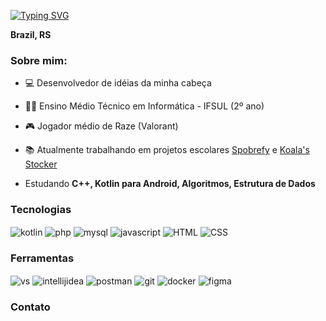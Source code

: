 [![Typing SVG](https://readme-typing-svg.herokuapp.com?font=Fira+Code&size=30&pause=1000&color=771EA9&background=DADADA00&random=false&width=435&lines=Beginner+Developer)](https://git.io/typing-svg)

**Brazil, RS**
  
### Sobre mim: 
* 💻 Desenvolvedor de idéias da minha cabeça 
* 👨‍🎓 Ensino Médio Técnico em Informática - IFSUL (2º ano) 
* 🎮 Jogador médio de Raze (Valorant) 

* 📚 Atualmente trabalhando em projetos escolares [Spobrefy](https://github.com/lucasnvs/spobrefy) e [Koala's Stocker](https://github.com/lucasnvs/koala-stocker)

* Estudando **C++, Kotlin para Android, Algoritmos, Estrutura de Dados**


### Tecnologias
<div>
  <img align="center" alt="kotlin" src="https://img.shields.io/badge/Kotlin-%237F52FF?style=for-the-badge&logo=kotlin&logoColor=white">
  <img align="center" alt="php" src="https://img.shields.io/badge/php-%23777BB4?style=for-the-badge&logo=php&logoColor=white">
  <img align="center" alt="mysql" src="https://img.shields.io/badge/MySQL-%234479A1?style=for-the-badge&logo=mysql&logoColor=white">
  <img align="center" alt="javascript" src="https://img.shields.io/badge/Javascript-%23F7DF1E?style=for-the-badge&logo=javascript&logoColor=white">
  <img align="center" alt="HTML" src="https://img.shields.io/badge/HTML5-E34F26?style=for-the-badge&logo=html5&logoColor=white">
  <img align="center" alt="CSS" src="https://img.shields.io/badge/CSS-0367b2?&style=for-the-badge&logo=css3&logoColor=white">
</div>

### Ferramentas
<div>
  <img align="center" alt="vs" src="https://img.shields.io/badge/VS Code-5C2D91?style=for-the-badge&logo=visual%20studio&logoColor=white">
  <img align="center" alt="intellijidea" src="https://img.shields.io/badge/Intellij_IDEA-%23000000?style=for-the-badge&logo=intellijidea&logoColor=white">
  <img align="center" alt="postman" src="https://img.shields.io/badge/Postman-%23FF6C37?style=for-the-badge&logo=postman&logoColor=white">
  <img align="center" alt="git" src="https://img.shields.io/badge/GIT-E44C30?style=for-the-badge&logo=git&logoColor=white"/>
  <img align="center" alt="docker" src="https://img.shields.io/badge/Docker-%232496ED?style=for-the-badge&logo=docker&logoColor=white">
  <img align="center" alt="figma" src="https://img.shields.io/badge/Figma-0ac97f?style=for-the-badge&logo=figma&logoColor=white"/>
</div>

### Contato
